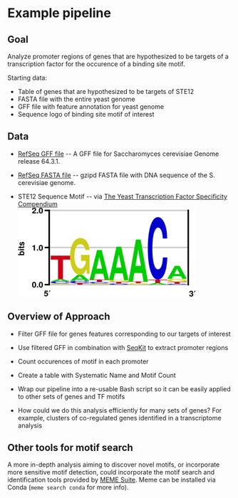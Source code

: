 
# Example pipeline

## Goal

Analyze promoter regions of genes that are hypothesized to be targets of a transcription factor for the occurence of a binding site motif.

Starting data:

* Table of genes that are hypothesized to be targets of STE12
* FASTA file with the entire yeast genome
* GFF file with feature annotation for yeast genome
* Sequence logo of binding site motif of interest

## Data

* [RefSeq GFF file](https://ftp.ncbi.nlm.nih.gov/genomes/all/GCF/000/146/045/GCF_000146045.2_R64/GCF_000146045.2_R64_genomic.gff.gz) -- A GFF file for Saccharomyces cerevisiae Genome release 64.3.1.

* [RefSeq FASTA file](https://ftp.ncbi.nlm.nih.gov/genomes/all/GCF/000/146/045/GCF_000146045.2_R64/GCF_000146045.2_R64_genomic.fna.gz) -- gzipd FASTA file with DNA sequence of the S. cerevisiae genome.

* STE12 Sequence Motif -- via [The Yeast Transcription Factor Specificity Compendium](http://yetfasco.ccbr.utoronto.ca/) ![STE12 binding site motif](./figures/STE12-motif.png)

## Overview of Approach

* Filter GFF file for genes features corresponding to our targets of interest 

* Use filtered GFF in combination with [SeqKit](https://bioinf.shenwei.me/seqkit/) to extract promoter regions 

* Count occurences of motif in each promoter 

* Create a table with Systematic Name and Motif Count 

* Wrap our pipeline into a re-usable Bash script so it can be easily applied to other sets of genes and TF motifs

* How could we do this analysis efficiently for many sets of genes? For example, clusters of co-regulated genes identified in a transcriptome analysis 



## Other tools for motif search

A more in-depth  analysis aiming to discover novel motifs, or incorporate more sensitive motif detection, could incorporate the motif search and identification tools provided by [MEME Suite](https://meme-suite.org/meme/index.html). Meme can be installed via Conda (`meme search conda` for more info).
